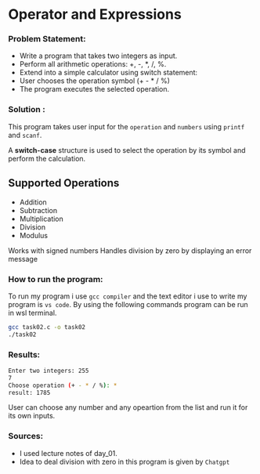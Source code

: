# Operator and Expressions

### Problem Statement:

* Write a program that takes two integers as input.
* Perform all arithmetic operations: +, -, *, /, %.
* Extend into a simple calculator using switch statement:
* User chooses the operation symbol (+ - * / %)
* The program executes the selected operation.


### Solution :

This program takes user input for the `operation` and `numbers` using `printf` and `scanf`.

A **switch-case** structure is used to select the operation by its symbol and perform the calculation.

## Supported Operations

* Addition
* Subtraction
* Multiplication
* Division
* Modulus

Works with signed numbers
Handles division by zero by displaying an error message

### How to run the program:
To run my program i use `gcc compiler` and the text editor i use to write my program is `vs code`. By using the following commands program can be run in wsl terminal.

```bash
gcc task02.c -o task02
./task02
```

### Results:
```bash
Enter two integers: 255
7
Choose operation (+ - * / %): *
result: 1785
```
User can choose any number and any opeartion from the list and run it for its own inputs. 

### Sources:
* I used lecture notes of day_01.
* Idea to deal division with zero in this program is given by `Chatgpt`  

 